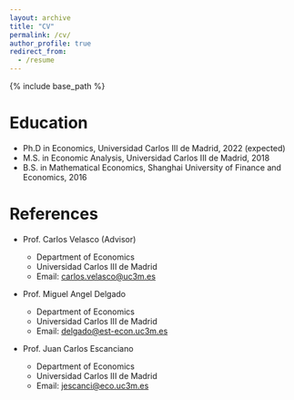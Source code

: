 ```yaml
---
layout: archive
title: "CV"
permalink: /cv/
author_profile: true
redirect_from:
  - /resume
---
```


{% include base_path %}

Education
======
* Ph.D in Economics, Universidad Carlos III de Madrid, 2022 (expected) 
* M.S. in Economic Analysis, Universidad Carlos III de Madrid, 2018
* B.S. in Mathematical Economics, Shanghai University of Finance and Economics, 2016

  
References
======
* Prof. Carlos Velasco (Advisor)
  * Department of Economics
  * Universidad Carlos III de Madrid
  * Email: <a href="carlos.velasco@uc3m.es">carlos.velasco@uc3m.es</a>

* Prof. Miguel Angel Delgado 
  * Department of Economics
  * Universidad Carlos III de Madrid
  * Email: <a href="delgado@est-econ.uc3m.es">delgado@est-econ.uc3m.es</a>

* Prof. Juan Carlos Escanciano 
  * Department of Economics
  * Universidad Carlos III de Madrid
  * Email: <a href="jescanci@eco.uc3m.es ">jescanci@eco.uc3m.es</a>



